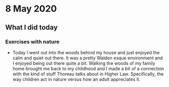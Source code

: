 # 8 May 2020

## What I did today

### Exercises with nature
- Today I went out into the woods behind my house and just enjoyed the calm and quiet out there. It was a pretty Walden esque environment and I enjoyed being out there quite a bit. Walking the woods of my family home brought me back to my childhood and I made a bit of a connection with the kind of stuff Thoreau talks about in Higher Law. Specifically, the way children act in nature versus how an adult appreciates it.
